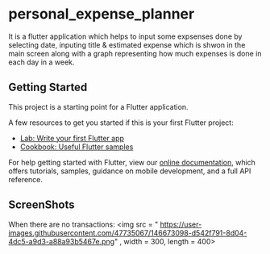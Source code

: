 # personal_expense_planner

It is a flutter application which helps to input some expsenses done by selecting date, inputing title & estimated expense which is shwon in the main screen along with a graph representing how much expenses is done in each day in a week.

## Getting Started

This project is a starting point for a Flutter application.

A few resources to get you started if this is your first Flutter project:

- [Lab: Write your first Flutter app](https://flutter.dev/docs/get-started/codelab)
- [Cookbook: Useful Flutter samples](https://flutter.dev/docs/cookbook)

For help getting started with Flutter, view our
[online documentation](https://flutter.dev/docs), which offers tutorials,
samples, guidance on mobile development, and a full API reference.


## ScreenShots

When there are no transactions:
<img src = " https://user-images.githubusercontent.com/47735067/146673098-d542f791-8d04-4dc5-a9d3-a88a93b5467e.png" , width = 300, length = 400>
